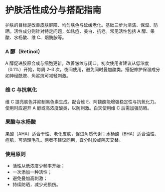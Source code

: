 # 护肤活性成分与搭配指南

护肤的目标是改善皮肤屏障、均匀肤色与延缓老化。基础三步为清洁、保湿、防晒。活性成分则针对特定问题，如祛痘、美白、抗老。常见活性包括 A 醇、果酸、水杨酸、维 C、烟酰胺等。

### A 醇（Retinol）
A 醇促进胶原合成与细胞更新，改善皱纹与闭口。初次使用者建议从低浓度（0.1%）开始，每周 2–3 次，夜间使用，避免同时叠加酸类。搭配修护保湿成分如神经酰胺、角鲨烷可减轻刺激。

### 维 C 与抗氧化
维 C 提亮肤色并抑制黑色素生成。配合维 E、阿魏酸能增强稳定性与抗氧化力。使用时应避开 A 醇或高浓度酸类，以防刺激。白天使用维 C 后需加强防晒。

### 果酸与水杨酸
果酸（AHA）适合干性、老化皮肤，促进角质代谢；水杨酸（BHA）适合油性、痘肌，可清理毛孔。两者不建议同用，宜分时段或隔天交替。

### 使用原则
- 活性从低浓度少频率开始；
- 一次添加一种活性；
- 避免叠加高刺激；
- 持续防晒，减少光损伤。
